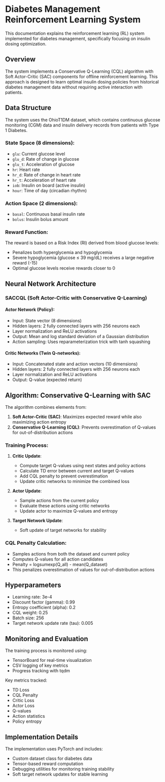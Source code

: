 # Diabetes Management Reinforcement Learning System

This documentation explains the reinforcement learning (RL) system implemented for diabetes management, specifically focusing on insulin dosing optimization.

## Overview

The system implements a Conservative Q-Learning (CQL) algorithm with Soft Actor-Critic (SAC) components for offline reinforcement learning. This approach is designed to learn optimal insulin dosing policies from historical diabetes management data without requiring active interaction with patients.

## Data Structure

The system uses the OhioT1DM dataset, which contains continuous glucose monitoring (CGM) data and insulin delivery records from patients with Type 1 Diabetes.

### State Space (8 dimensions):
- `glu`: Current glucose level
- `glu_d`: Rate of change in glucose
- `glu_t`: Acceleration of glucose
- `hr`: Heart rate
- `hr_d`: Rate of change in heart rate
- `hr_t`: Acceleration of heart rate
- `iob`: Insulin on board (active insulin)
- `hour`: Time of day (circadian rhythm)

### Action Space (2 dimensions):
- `basal`: Continuous basal insulin rate
- `bolus`: Insulin bolus amount

### Reward Function:
The reward is based on a Risk Index (RI) derived from blood glucose levels:
- Penalizes both hyperglycemia and hypoglycemia
- Severe hypoglycemia (glucose ≤ 39 mg/dL) receives a large negative reward (-15)
- Optimal glucose levels receive rewards closer to 0

## Neural Network Architecture

### SACCQL (Soft Actor-Critic with Conservative Q-Learning)

#### Actor Network (Policy):
- Input: State vector (8 dimensions)
- Hidden layers: 2 fully connected layers with 256 neurons each
- Layer normalization and ReLU activations
- Output: Mean and log standard deviation of a Gaussian distribution
- Action sampling: Uses reparameterization trick with tanh squashing

#### Critic Networks (Twin Q-networks):
- Input: Concatenated state and action vectors (10 dimensions)
- Hidden layers: 2 fully connected layers with 256 neurons each
- Layer normalization and ReLU activations
- Output: Q-value (expected return)

## Algorithm: Conservative Q-Learning with SAC

The algorithm combines elements from:
1. **Soft Actor-Critic (SAC)**: Maximizes expected reward while also maximizing action entropy
2. **Conservative Q-Learning (CQL)**: Prevents overestimation of Q-values for out-of-distribution actions

### Training Process:

1. **Critic Update**:
   - Compute target Q-values using next states and policy actions
   - Calculate TD error between current and target Q-values
   - Add CQL penalty to prevent overestimation
   - Update critic networks to minimize the combined loss

2. **Actor Update**:
   - Sample actions from the current policy
   - Evaluate these actions using critic networks
   - Update actor to maximize Q-values and entropy

3. **Target Network Update**:
   - Soft update of target networks for stability

### CQL Penalty Calculation:
- Samples actions from both the dataset and current policy
- Computes Q-values for all action candidates
- Penalty = logsumexp(Q_all) - mean(Q_dataset)
- This penalizes overestimation of values for out-of-distribution actions

## Hyperparameters

- Learning rate: 3e-4
- Discount factor (gamma): 0.99
- Entropy coefficient (alpha): 0.2
- CQL weight: 0.25
- Batch size: 256
- Target network update rate (tau): 0.005

## Monitoring and Evaluation

The training process is monitored using:
- TensorBoard for real-time visualization
- CSV logging of key metrics
- Progress tracking with tqdm

Key metrics tracked:
- TD Loss
- CQL Penalty
- Critic Loss
- Actor Loss
- Q-values
- Action statistics
- Policy entropy

## Implementation Details

The implementation uses PyTorch and includes:
- Custom dataset class for diabetes data
- Tensor-based reward computation
- Debugging utilities for monitoring training stability
- Soft target network updates for stable learning
